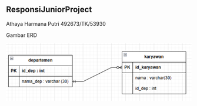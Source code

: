 ## ResponsiJuniorProject
Athaya Harmana Putri
492673/TK/53930

Gambar ERD

![alt_text](https://github.com/athayaputriii/492673-Athaya-Harmana-Putri-ResponsiJuniorProject/blob/master/Screenshot%202024-12-02%20084755.png?raw=true)
